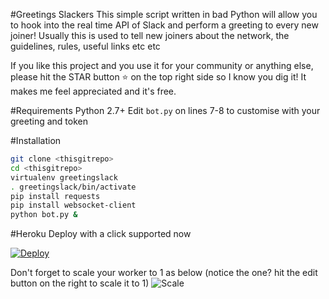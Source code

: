#Greetings Slackers
This simple script written in bad Python will allow you to hook into the real time API of Slack and perform a greeting to every new joiner!
Usually this is used to tell new joiners about the network, the guidelines, rules, useful links etc etc

If you like this project and you use it for your community or anything else, please hit the STAR button ⭐️ on the top right side so I know you dig it! It makes me feel appreciated and it's free.

#Requirements
Python 2.7+
Edit `bot.py` on lines 7-8 to customise with your greeting and token

#Installation
```bash
git clone <thisgitrepo>
cd <thisgitrepo>
virtualenv greetingslack
. greetingslack/bin/activate
pip install requests
pip install websocket-client
python bot.py &
```

#Heroku
Deploy with a click supported now

[![Deploy](https://www.herokucdn.com/deploy/button.png)](https://heroku.com/deploy)

Don't forget to scale your worker to 1 as below (notice the one? hit the edit button on the right to scale it to 1)
![Scale](https://dl.dropbox.com/s/stpnk04pi3l5cj4/Screenshot%202015-06-16%2011.35.25.png?dl=0)


